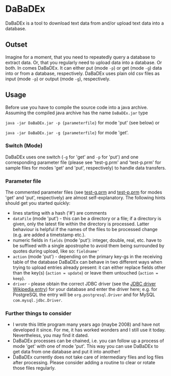 # DaBaDEx

DaBaDEx is a tool to download text data from and/or upload text data into a database.

## Outset

Imagine for a moment, that you need to repeatedly query a database to extract data. Or, that you regularly need to upload data into a database. Or both. In comes DaBaDEx. It can either put (mode `-p`) or get (mode `-g`) data into or from a database, respectively. DaBaDEx uses plain old csv files as input (mode `-p`) or output (mode `-g`), respectively.

## Usage

Before use you have to compile the source code into a java archive. Assuming the compiled java archive has the name `DaBaDEx.jar` type

`java -jar DaBaDEx.jar -p {parameterfile}` for mode 'put' (see below) or

`java -jar DaBaDEx.jar -g {parameterfile}` for mode 'get'.

### Switch (Mode)

DaBaDEx uses one switch (`-g` for 'get' and `-p` for 'put') and one corresponding parameter file (please see 'test-g.prm' and 'test-p.prm' for sample files for modes 'get' and 'put', respectively) to handle data transfers. 

### Parameter file

The commented parameter files (see [test-g.prm](test-g.prm) and [test-p.prm](test-p.prm) for modes 'get' and 'put', respectively) are almost self-explanatory. The following hints should get you started quickly:

  * lines starting with a hash ('#') are comments
  * `dataFile` (mode 'put') - this can be a directory or a file; if a directory is given, only the latest file within the directory is processed. Latter behaviour is helpful if the names of the files to be processed change (e.g. are added a timetstamp etc.).
  * numeric fields in `fields` (mode 'put'): integer, double, real, etc. have to be suffixed with a single apostrophe to avoid them being surrounded by quotes during upload, like so: `fieldname'`
  * `action` (mode 'put') - depending on the primary key-gs in the receiving table of the database DaBaDEx can behave in two different ways when trying to upload entries already present: it can either replace fields other than the key(s) (`action = update`) or leave them untouched (`action = keep`).
  * `driver` - please obtain the correct JDBC driver (see the [JDBC driver Wikipedia entry](https://en.wikipedia.org/wiki/JDBC_driver)) for your database and enter the driver here; e.g. for PostgreSQL the entry will be `org.postgresql.Driver` and for MySQL `com.mysql.jdbc.Driver`.  
  
### Further things to consider

  * I wrote this little program many years ago (maybe 2008) and have not developed it since. For me, it has worked wonders and I still use it today. Nevertheless, you may find it dated.
  * DaBaDEx processes can be chained, i.e. you can follow up a process of mode 'get' with one of mode 'put'. This way you can use DaBaDEx to get data from one database and put it into another!
  * DaBaDEx currently does not take care of intermediary files and log files after processing. Please consider adding a routine to clear or rotate those files regularly.
